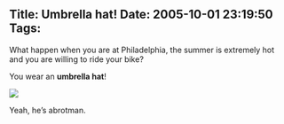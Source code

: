 Title: Umbrella hat!
Date: 2005-10-01 23:19:50
Tags: 
---
<p>What happen when you are at Philadelphia, the summer is extremely hot and you are willing to ride your bike?</p>
<p>You wear an <b>umbrella hat</b>!</p>
<p><a mce_real_href="http://damog.nipl.net/images/umbrellabrotman.jpg" target="_blank" href="http://damog.nipl.net/images/umbrellabrotman.jpg"><img mce_real_src="http://damog.nipl.net/images/umbrellabrotmanlil.jpg" src="http://damog.nipl.net/images/umbrellabrotmanlil.jpg" border="0" hspace="0" vspace="0"/></a></p>
<p>Yeah, he&#8217;s abrotman. </p>
<br/><br/>
